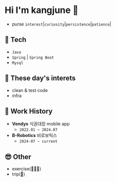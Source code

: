 # Hi I'm kangjune 👦

- purse `interest`|`curiosity`|`persistence`|`patience`|


## 📖 Tech
- `Java`
- `Spring` | `Spring Boot`
- `Mysql`
  

## 🧐 These day's interets
- clean & test code
- infra


## 🏢 Work History
- **Vendys** 식권대장 mobile app
  - `2022.01 ~ 2024.07`
- **B-Robotics** 비로보틱스
  - `2024-07 ~ current`


## 😎 Other
- exercise(🎾🏋🏼)
- trip(🛫)
